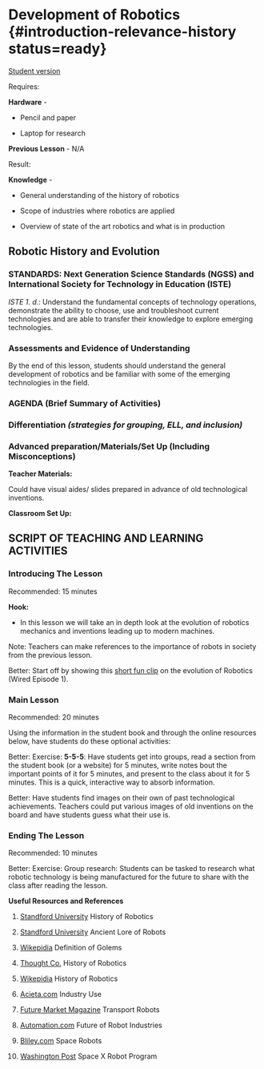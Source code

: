 # Development of Robotics {#introduction-relevance-history status=ready}

[Student version](+duckiesky_high_school_student#introduction-relevance-history)

<div class='requirements' markdown='1'>

Requires:

**Hardware** - 

- Pencil and paper 

- Laptop for research
          
**Previous Lesson** - N/A 

Result:

**Knowledge** - 

- General understanding of the history of robotics

- Scope of industries where robotics are applied

- Overview of state of the art robotics and what is in production
         
</div>

## Robotic History and Evolution


### STANDARDS: Next Generation Science Standards (NGSS) and International Society for Technology in Education (ISTE)

_ISTE 1. d._: Understand the fundamental concepts of technology operations, demonstrate the ability to choose, use and troubleshoot current technologies and are able to transfer their knowledge to explore emerging technologies. 


### Assessments and Evidence of Understanding

By the end of this lesson, students should understand the general development of robotics and be familiar with some of the emerging technologies in the field. 

### AGENDA (Brief Summary of Activities)

<!-- gwnote: this needs to be filled in -->


### Differentiation _(strategies for grouping, ELL, and inclusion)_


### Advanced preparation/Materials/Set Up (Including Misconceptions)

**Teacher Materials:**

Could have visual aides/ slides prepared in advance of old technological inventions. 

**Classroom Set Up:**


## SCRIPT OF TEACHING AND LEARNING ACTIVITIES


### Introducing The Lesson

Recommended: 15 minutes

**Hook:** 

- In this lesson we will take an in depth look at the evolution of robotics mechanics and inventions leading up to modern machines.

Note: Teachers can make references to the importance of robots in society from the previous lesson. 

Better: Start off by showing this [short fun clip](https://www.youtube.com/watch?v=nlrr5b1XWoY) on the evolution of Robotics (Wired Episode 1). 

### Main Lesson

Recommended: 20 minutes

Using the information in the student book and through the online resources below, have students do these optional activities: 

<!-- gwnote: how does this exercise contribute to the goals of the lesson?
        should the students be reading a specific part of the textbook?    
 -->
Better: Exercise: **5-5-5**: Have students get into groups, read a section from the student book (or a website) for 5 minutes, write notes bout the important points of it for 5 minutes, and present to the class about it for 5 minutes. This is a quick, interactive way to absorb information. 

Better: Have students find images on their own of past technological achievements. Teachers could put various images of old inventions on the board and have students guess what their use is.


### Ending The Lesson

Recommended: 10 minutes

Better: Exercise: Group research: Students can be tasked to research what robotic technology is being manufactured for the future to share with the class after reading the lesson.

**Useful Resources and References**

1. [Standford University](https://cs.stanford.edu/people/eroberts/courses/soco/projects/1998-99/robotics/history.html) History of Robotics

2. [Standford University](https://news.stanford.edu/2019/02/28/ancient-myths-reveal-early-fantasies-artificial-life/) Ancient Lore of Robots

3. [Wikepidia](https://en.wikipedia.org/wiki/Golem) Definition of Golems

4. [Thought Co.](https://www.thoughtco.com/timeline-of-robots-1992363) History of Robotics

5. [Wikepidia](https://en.wikipedia.org/wiki/History_of_robots) History of Robotics

6. [Acieta.com](https://www.acieta.com/automation-application/assembly-robotics/) Industry Use

7. [Future Market Magazine](https://future-markets-magazine.com/en/markets-technology-en/transport-robots/) Transport Robots

8. [Automation.com](https://www.automation.com/en-us/articles/2016-2/what-does-the-future-hold-for-robotics) Future of Robot Industries

9. [Bliley.com](https://blog.bliley.com/robots-used-in-space-exploration) Space Robots

10. [Washington Post](https://www.washingtonpost.com/news/the-switch/wp/2018/06/29/spacex-is-flying-an-artificially-intelligent-robot-named-cimon-to-the-international-space-station/) Space X Robot Program
